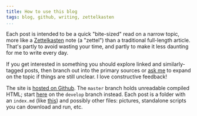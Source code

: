 ```yaml
---
title: How to use this blog
tags: blog, github, writing, zettelkasten
...
```


Each post is intended to be a quick "bite-sized" read on a narrow topic, more
like a [Zettelkasten][zettel] note (a "zettel") than a traditional
full-length article. That's partly to avoid wasting your time, and partly to
make it less daunting for me to write every day.

If you get interested in something you should explore linked and similarly-tagged
posts, then branch out into the primary sources or [ask me][me] to expand
on the topic if things are still unclear. I love constructive feedback!

The site is [hosted on Github][github]. The `master` branch holds unreadable
compiled HTML; start [here][posts] on the `develop` branch instead. Each post
is a folder with an `index.md` (like [this][this]) and possibly other files:
pictures, standalone scripts you can download and run, etc.

[zettel]: https://zettelkasten.de/posts/overview/
[github]: https://github.com/jefdaj/jefdaj.github.io
[posts]: https://github.com/jefdaj/jefdaj.github.io/blob/develop/src/posts/
[me]: /about.html
[this]: https://raw.githubusercontent.com/jefdaj/jefdaj.github.io/develop/src/posts/2021/03/03/how-to-use-this-blog/index.md
